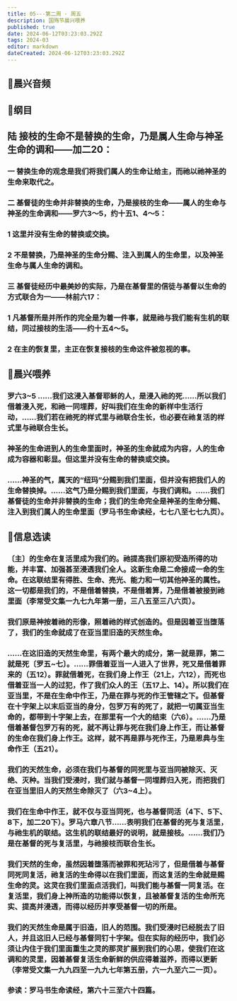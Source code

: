 ```yaml
---
title: 05---第二周 · 周五
description: 国殇节晨兴喂养
published: true
date: 2024-06-12T03:23:03.292Z
tags: 2024-03
editor: markdown
dateCreated: 2024-06-12T03:23:03.292Z
---
```


## 🎵晨兴音频

## 📖纲目

## 陆    接枝的生命不是替换的生命，乃是属人生命与神圣生命的调和——加二20：

### 一    替换生命的观念是我们将我们属人的生命让给主，而祂以祂神圣的生命来取代之。

### 二    基督徒的生命并非替换的生命，乃是接枝的生命——属人的生命与神圣的生命调和——罗六3～5，约十五1、4～5：

### 1    这里并没有生命的替换或交换。

### 2    不是替换，乃是神圣的生命分赐、注入到属人的生命里，以及神圣生命与属人生命的调和。

### 三    基督徒经历中最美妙的实际，乃是在基督里的信徒与基督以生命的方式联合为一——林前六17：

### 1    凡基督所是并所作的完全是为着一件事，就是祂与我们能有生机的联结，同过接枝的生活——约十五4～5。

### 2    在主的恢复里，主正在恢复接枝的生命这件被忽视的事。

## 📖晨兴喂养

### 罗六3~5    ……我们这浸入基督耶稣的人，是浸入祂的死……所以我们借着浸入死，和祂一同埋葬，好叫我们在生命的新样中生活行动，……我们若在祂死的样式里与祂联合生长，也必要在祂复活的样式里与祂联合生长。

### 神圣的生命进到人的生命里面时，神圣的生命就成为内容，人的生命成为容器和彰显。但这里并没有生命的替换或交换。

### ……神圣的气，属天的“纽玛”分赐到我们里面，但并没有把我们人的生命替换掉。……这气乃是分赐到我们里面，与我们调和。……我们基督徒的生命并非替换的生命；我们的生命完全是神圣的生命分赐、注入到我们属人的生命里面（罗马书生命读经，七七八至七七九页）。

## 📖信息选读

### 〔主〕的生命在复活里成为我们的。祂提高我们原初受造所得的功能，并丰富、加强甚至浸透我们全人。这新生命是二命接成一命的生命。在这联结里有得胜、生命、亮光、能力和一切其他神圣的属性。这一切都是我们的，不是借着替换，不是借着算，乃是借着被接到祂里面（李常受文集一九七九年第一册，三八五至三八六页）。

### 我们原是神按着祂的形像，照着祂的样式创造的。但是因着亚当堕落了，我们的生命就成了在亚当里旧造的天然生命。

### ……在这旧造的天然生命里，有两个最大的成分，第一就是罪，第二就是死〔罗五~七〕。……罪借着亚当一人进入了世界，死又是借着罪来的（五12）。罪就借着死，在我们身上作王（21上，六12），而死也借着亚当一人的过犯，作了我们众人的王（五17上、14）。所以我们在亚当里，不是在生命中作王，乃是在罪与死的作王管辖之下。但基督在十字架上以末后亚当的身分，包罗万有的死了，就把一切属亚当生命的，都带到十字架上去，在那里有一个大的结束（六6）。……乃是借着基督包罗万有的死，就不再让罪与死在我们身上作王，而让基督的生命在我们身上作王。这样，就不再是罪与死作王，乃是恩典与生命作王（五21）。

### 我们的天然生命，必须在我们与基督的同死里与亚当同被除灭、灭绝、灭种。当我们受浸时，我们就与基督一同埋葬归入死，而把我们在亚当里旧人的天然生命除灭了（六3~4上）。

### 我们在生命中作王，就不仅与亚当同死，也与基督同活（4下、5下、8下，加二20下）。罗马六章八节……表明我们在基督的死与复活里，与祂生机的联结。这生机的联结最好的说明，就是接枝。……我们乃是在基督的死与复活里，与祂接枝而联合生长。

### 我们天然的生命，虽然因着堕落而被罪和死玷污了，但是借着与基督同死同复活，祂复活的生命得以在我们里面，而这复活的生命就是赐生命的灵。这灵在我们里面点活我们，叫我们能与基督一同复活。在复活里，我们身上神所造的功能得以恢复，且被基督复活的生命所充实、提高并浸透，而得以经历并享受基督一切的所是。

### 我们的天然生命是属于旧造，旧人的范围。我们受浸时已经脱去了旧人，并且这旧人已经与基督同钉十字架。但在实际的经历中，我们必须让内住于我们里面重生之灵的那灵扩展到我们的心思，使我们在这调和的灵里，因着基督复活生命新鲜的供应得着滋养，而得以更新（李常受文集一九九四至一九九七年第五册，六一九至六二一页）。

### 参读：罗马书生命读经，第六十三至六十四篇。
<!-- Google tag (gtag.js) -->
<script async src="https://www.googletagmanager.com/gtag/js?id=G-1P8709Z16T"></script>
<script>
  window.dataLayer = window.dataLayer || [];
  function gtag(){dataLayer.push(arguments);}
  gtag('js', new Date());

  gtag('config', 'G-1P8709Z16T');
</script>